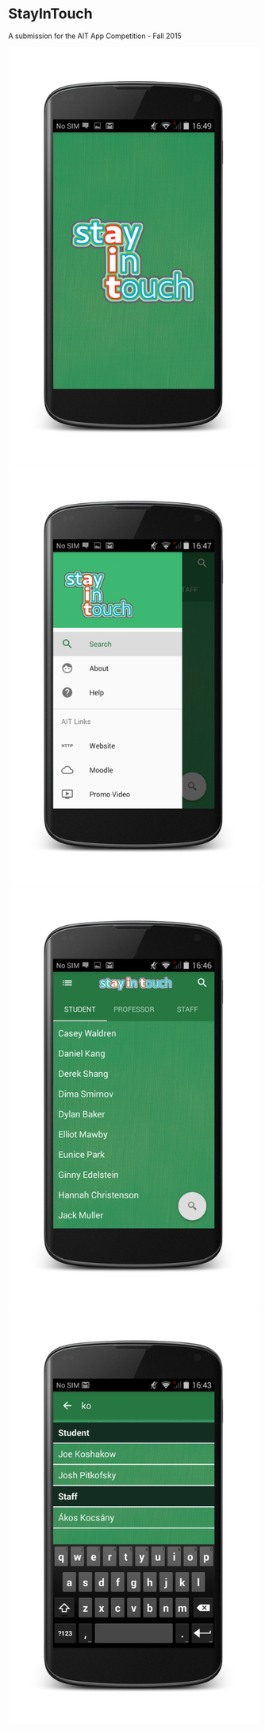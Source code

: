 # StayInTouch
A submission for the AIT App Competition - Fall 2015

![Splash](https://github.com/jwangsadinata/StayInTouch/blob/master/screenshots/coverapp.png)
![Drawer1](https://github.com/jwangsadinata/StayInTouch/blob/master/screenshots/drawer1.png)
![MainActivity](https://github.com/jwangsadinata/StayInTouch/blob/master/screenshots/mainactivity.png)
![Search](https://github.com/jwangsadinata/StayInTouch/blob/master/screenshots/search.png)
